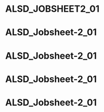 # ALSD_JOBSHEET2_01
# ALSD_Jobsheet-2_01
# ALSD_Jobsheet-2_01
# ALSD_Jobsheet-2_01
# ALSD_Jobsheet-2_01
